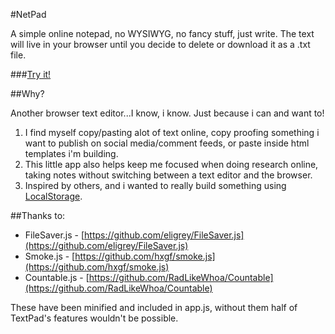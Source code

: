 #NetPad

A simple online notepad, no WYSIWYG, no fancy stuff, just write. The text will live in your browser until you decide to delete or download it as a .txt file.

###[Try it!](https://netpad.reonsaji.in)

##Why? 

Another browser text editor...I know, i know. Just because i can and want to!
 
1. I find myself copy/pasting alot of text online, copy proofing something i want to publish on social media/comment feeds, or paste inside html templates i'm building.
2. This little app also helps keep me focused when doing research online, taking notes without switching between a text editor and the browser.
3. Inspired by others, and i wanted to really build something using [LocalStorage](https://developer.mozilla.org/en-US/docs/Web/API/Storage/LocalStorage).

##Thanks to:

- FileSaver.js - [https://github.com/eligrey/FileSaver.js](https://github.com/eligrey/FileSaver.js)
- Smoke.js - [https://github.com/hxgf/smoke.js](https://github.com/hxgf/smoke.js)
- Countable.js - [https://github.com/RadLikeWhoa/Countable](https://github.com/RadLikeWhoa/Countable)

These have been minified and included in app.js, without them half of TextPad's features wouldn't be possible.
